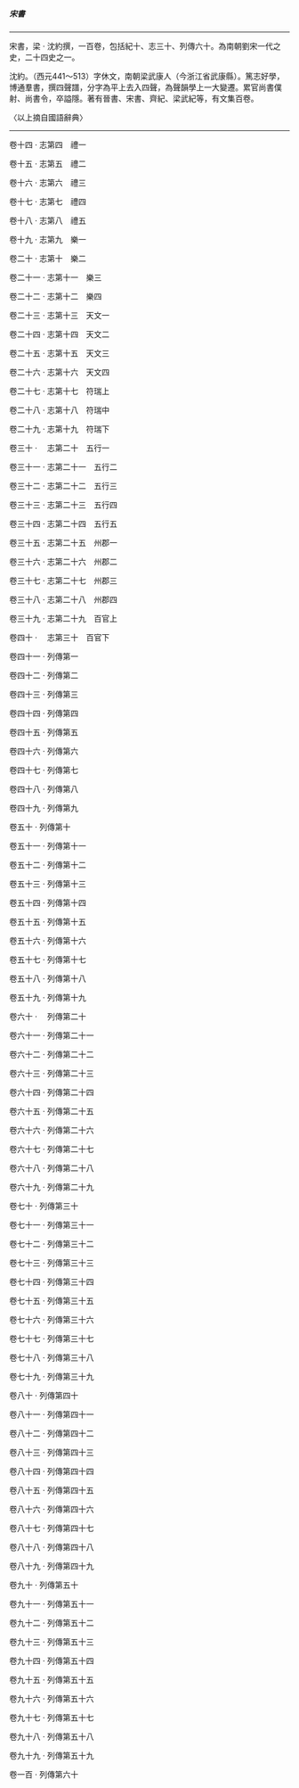 

##### 宋書

* * *

宋書，梁 ‧ 沈約撰，一百卷，包括紀十、志三十、列傳六十。為南朝劉宋一代之史，二十四史之一。

沈約。（西元441～513）字休文，南朝梁武康人（今浙江省武康縣）。篤志好學，博通羣書，撰四聲譜，分字為平上去入四聲，為聲韻學上一大變遷。累官尚書僕射、尚書令，卒謚隱。著有晉書、宋書、齊紀、梁武紀等，有文集百卷。

〈以上摘自國語辭典〉

* * *

卷十四 ‧ 志第四　禮一

卷十五 ‧ 志第五　禮二

卷十六 ‧ 志第六　禮三

卷十七 ‧ 志第七　禮四

卷十八 ‧ 志第八　禮五

卷十九 ‧ 志第九　樂一

卷二十 ‧ 志第十　樂二

卷二十一 ‧ 志第十一　樂三

卷二十二 ‧ 志第十二　樂四

卷二十三 ‧ 志第十三　天文一

卷二十四 ‧ 志第十四　天文二

卷二十五 ‧ 志第十五　天文三

卷二十六 ‧ 志第十六　天文四

卷二十七 ‧ 志第十七　符瑞上

卷二十八 ‧ 志第十八　符瑞中

卷二十九 ‧ 志第十九　符瑞下

卷三十 ‧ 　志第二十　五行一

卷三十一 ‧ 志第二十一　五行二

卷三十二 ‧ 志第二十二　五行三

卷三十三 ‧ 志第二十三　五行四

卷三十四 ‧ 志第二十四　五行五

卷三十五 ‧ 志第二十五　州郡一

卷三十六 ‧ 志第二十六　州郡二

卷三十七 ‧ 志第二十七　州郡三

卷三十八 ‧ 志第二十八　州郡四

卷三十九 ‧ 志第二十九　百官上

卷四十 ‧ 　志第三十　百官下

卷四十一 ‧ 列傳第一

卷四十二 ‧ 列傳第二

卷四十三 ‧ 列傳第三

卷四十四 ‧ 列傳第四

卷四十五 ‧ 列傳第五

卷四十六 ‧ 列傳第六

卷四十七 ‧ 列傳第七

卷四十八 ‧ 列傳第八

卷四十九 ‧ 列傳第九

卷五十 ‧ 列傳第十

卷五十一 ‧ 列傳第十一

卷五十二 ‧ 列傳第十二

卷五十三 ‧ 列傳第十三

卷五十四 ‧ 列傳第十四

卷五十五 ‧ 列傳第十五

卷五十六 ‧ 列傳第十六

卷五十七 ‧ 列傳第十七

卷五十八 ‧ 列傳第十八

卷五十九 ‧ 列傳第十九

卷六十 ‧ 　列傳第二十

卷六十一 ‧ 列傳第二十一

卷六十二 ‧ 列傳第二十二

卷六十三 ‧ 列傳第二十三

卷六十四 ‧ 列傳第二十四

卷六十五 ‧ 列傳第二十五

卷六十六 ‧ 列傳第二十六

卷六十七 ‧ 列傳第二十七

卷六十八 ‧ 列傳第二十八

卷六十九 ‧ 列傳第二十九

卷七十 ‧ 列傳第三十

卷七十一 ‧ 列傳第三十一

卷七十二 ‧ 列傳第三十二

卷七十三 ‧ 列傳第三十三

卷七十四 ‧ 列傳第三十四

卷七十五 ‧ 列傳第三十五

卷七十六 ‧ 列傳第三十六

卷七十七 ‧ 列傳第三十七

卷七十八 ‧ 列傳第三十八

卷七十九 ‧ 列傳第三十九

卷八十 ‧ 列傳第四十

卷八十一 ‧ 列傳第四十一

卷八十二 ‧ 列傳第四十二

卷八十三 ‧ 列傳第四十三

卷八十四 ‧ 列傳第四十四

卷八十五 ‧ 列傳第四十五

卷八十六 ‧ 列傳第四十六

卷八十七 ‧ 列傳第四十七

卷八十八 ‧ 列傳第四十八

卷八十九 ‧ 列傳第四十九

卷九十 ‧ 列傳第五十

卷九十一 ‧ 列傳第五十一

卷九十二 ‧ 列傳第五十二

卷九十三 ‧ 列傳第五十三

卷九十四 ‧ 列傳第五十四

卷九十五 ‧ 列傳第五十五

卷九十六 ‧ 列傳第五十六

卷九十七 ‧ 列傳第五十七

卷九十八 ‧ 列傳第五十八

卷九十九 ‧ 列傳第五十九

卷一百 ‧ 列傳第六十


